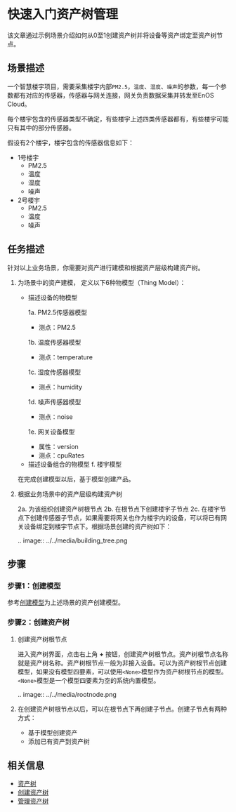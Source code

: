 # 快速入门资产树管理

该文章通过示例场景介绍如何从0至1创建资产树并将设备等资产绑定至资产树节点。

## 场景描述

一个智慧楼宇项目，需要采集楼宇内部`PM2.5`，`温度`、`湿度`、`噪声`的参数，每一个参数都有对应的传感器，传感器与网关连接，网关负责数据采集并转发至EnOS Cloud。

每个楼宇包含的传感器类型不确定，有些楼宇上述四类传感器都有，有些楼宇可能只有其中的部分传感器。

假设有2个楼宇，楼宇包含的传感器信息如下：
- 1号楼宇
  - PM2.5
  - 温度
  - 湿度
  - 噪声
- 2号楼宇
  - PM2.5
  - 温度
  - 噪声

## 任务描述

针对以上业务场景，你需要对资产进行建模和根据资产层级构建资产树。

1. 为场景中的资产建模， 定义以下6种物模型（Thing Model）：

   - 描述设备的物模型

     1a. PM2.5传感器模型

        - 测点：PM2.5

     1b. 温度传感器模型

        - 测点：temperature

     1c. 湿度传感器模型

        - 测点：humidity

     1d. 噪声传感器模型

        - 测点：noise

     1e. 网关设备模型

        - 属性：version
        - 测点：cpuRates

   + 描述设备组合的物模型
     f. 楼宇模型

   在完成创建模型以后，基于模型创建产品。

2. 根据业务场景中的资产层级构建资产树

   2a. 为该组织创建资产树根节点
   2b. 在根节点下创建楼宇子节点
   2c. 在楼宇节点下创建传感器子节点，如果需要将网关也作为楼宇内的设备，可以将已有网关设备绑定到楼宇节点下。根据场景创建的资产树如下：

   .. image:: ../../media/building_tree.png

## 步骤

### 步骤1：创建模型

参考[创建模型](../model/creating_model)为上述场景的资产创建模型。

### 步骤2：创建资产树

1. 创建资产树根节点

   进入资产树界面，点击右上角 **+** 按钮，创建资产树根节点。资产树根节点名称就是资产树名称。资产树根节点一般为非接入设备。可以为资产树根节点创建模型，如果没有模型四要素，可以使用`<None>`模型作为资产树根节点的模型。`<None>`模型是一个模型四要素为空的系统内置模型。

   .. image:: ../../media/rootnode.png

2. 在创建资产树根节点以后，可以在根节点下再创建子节点。创建子节点有两种方式：

   - 基于模型创建资产
   - 添加已有资产到资产树

## 相关信息

- [资产树](assettree_overview)
- [创建资产树](creating_assettree)
- [管理资产树](managing_assettree)


<!--end-->
